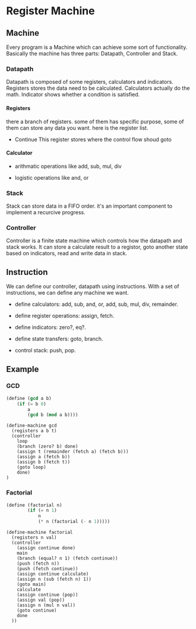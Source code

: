 # Register Machine

## Machine

Every program is a Machine which can achieve some sort of functionality. Basically the machine has three parts: Datapath, Controller and Stack.

### Datapath

Datapath is composed of some registers, calculators and indicators. Registers stores the data need to be calculated. Calculators actually do the math. Indicator shows whether a condition is satisfied.

#### Registers

there a branch of registers. some of them has specific purpose, some of them can store any data you want. here is the register list.

- Continue
This register stores where the control flow shoud goto

#### Calculator

- arithmatic operations like add, sub, mul, div

- logistic operations like and, or

### Stack

Stack can store data in a FIFO order. it's an important component to implement a recurcive progress.

### Controller

Controller is a finite state machine which controls how the datapath and stack works. It can store a calculate result to a registor, goto another state based on indicators, read and write data in stack.

## Instruction

We can define our controller, datapath using instructions.  With a set of instructions, we can define any machine we want.

- define calculators: add, sub, and, or, add, sub, mul, div, remainder.

- define register operations: assign, fetch.

- define indicators: zero?, eq?.

- define state transfers: goto, branch.

- control stack: push, pop.

## Example

### GCD

```scheme
(define (gcd a b)
    (if (= b 0)
        a
        (gcd b (mod a b))))
```

```
(define-machine gcd
  (registers a b t)
  (controller
    loop
    (branch (zero? b) done)
    (assign t (remainder (fetch a) (fetch b)))
    (assign a (fetch b))
    (assign b (fetch t))
    (goto loop)
    done)
)
```

### Factorial

```scheme
(define (factorial n)
        (if (= n 1)
            n
            (* n (factorial (- n 1)))))
```

```
(define-machine factorial
  (registers n val)
  (controller
    (assign continue done)
    main
    (branch (equal? n 1) (fetch continue))
    (push (fetch n))
    (push (fetch continue))
    (assign continue calculate)
    (assign n (sub (fetch n) 1))
    (goto main)
    calculate
    (assign continue (pop))
    (assign val (pop))
    (assign n (mul n val))
    (goto continue)
    done
  ))
```